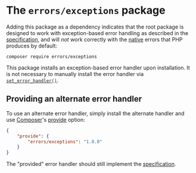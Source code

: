 # The `errors/exceptions` package

Adding this package as a dependency indicates that the root package is designed
to work with exception-based error handling as described in the [specification],
and will *not* work correctly with the [native] errors that PHP produces by
default:

    composer require errors/exceptions

This package installs an exception-based error handler upon installation. It is
not necessary to manually install the error handler via [`set_error_handler()`].

[`set_error_handler()`]: http://php.net/set_error_handler
[native]: https://github.com/php-errors/native

## Providing an alternate error handler

To use an alternate error handler, simply install the alternate handler and use
[Composer]'s [provide] option:

```json
{
    "provide": {
        "errors/exceptions": "1.0.0"
    }
}
```

The "provided" error handler should still implement the [specification].

[composer]: https://getcomposer.org/
[provide]: https://getcomposer.org/doc/04-schema.md#provide

<!-- References -->

[specification]: doc/specification.md
